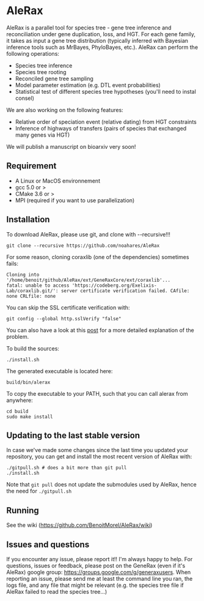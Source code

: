 

# AleRax  

AleRax is a parallel tool for species tree - gene tree inference and reconciliation under gene duplication, loss, and HGT. For each gene family, it takes as input a gene tree distribution (typically inferred with Bayesian inference tools such as MrBayes, PhyloBayes, etc.). AleRax can perform the following operations:
* Species tree inference
* Species tree rooting 
* Reconciled gene tree sampling 
* Model parameter estimation (e.g. DTL event probabilities) 
* Statistical test of different species tree hypotheses (you'll need to instal consel)
  
We are also working on the following features:
* Relative order of speciation event (relative dating) from HGT constraints
* Inference of highways of transfers (pairs of species that exchanged many genes via HGT)

We will publish a manuscript on bioarxiv very soon!

## Requirement

* A Linux or MacOS environnement
* gcc 5.0 or > 
* CMake 3.6 or >
* MPI (required if you want to use parallelization)

## Installation 


To download AleRax, please use git,  and clone with --recursive!!!

```
git clone --recursive https://github.com/noahares/AleRax
```

For some reason, cloning coraxlib (one of the dependencies) sometimes fails:
```
Cloning into '/home/benoit/github/AleRax/ext/GeneRaxCore/ext/coraxlib'...
fatal: unable to access 'https://codeberg.org/Exelixis-Lab/coraxlib.git/': server certificate verification failed. CAfile: none CRLfile: none
```
You can skip the SSL certificate verification with:
```
git config --global http.sslVerify "false"
```
You can also have a look at this [post](https://forum.gitlab.com/t/gitlab-runner-server-certificate-verification-failed/59450/8) for a more detailed explanation of the problem.


To build the sources:
```
./install.sh
```

The generated executable is located here:
```
build/bin/alerax
```

To copy the executable to your PATH, such that you can call alerax from anywhere:
```
cd build
sudo make install
```

## Updating to the last stable version

In case we've made some changes since the last time you updated your repository, you can get and install the most recent version of AleRax with:

```
./gitpull.sh # does a bit more than git pull
./install.sh
```

Note that `git pull` does not update the submodules used by AleRax, hence the need for `./gitpull.sh`

## Running

See the wiki (https://github.com/BenoitMorel/AleRax/wiki)

## Issues and questions

If you encounter any issue, please report it!! I'm always happy to help.
For questions, issues or feedback, please post on the GeneRax (even if it's AleRax) google group: https://groups.google.com/g/generaxusers.
When reporting an issue, please send me at least the command line you ran, the logs file, and any file that might be relevant (e.g. the species tree file if AleRax failed to read the species tree...)


